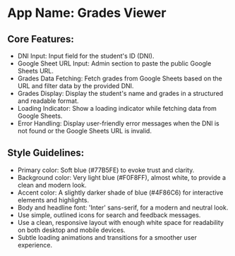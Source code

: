 # **App Name**: Grades Viewer

## Core Features:

- DNI Input: Input field for the student's ID (DNI).
- Google Sheet URL Input: Admin section to paste the public Google Sheets URL.
- Grades Data Fetching: Fetch grades from Google Sheets based on the URL and filter data by the provided DNI.
- Grades Display: Display the student's name and grades in a structured and readable format.
- Loading Indicator: Show a loading indicator while fetching data from Google Sheets.
- Error Handling: Display user-friendly error messages when the DNI is not found or the Google Sheets URL is invalid.

## Style Guidelines:

- Primary color: Soft blue (#77B5FE) to evoke trust and clarity.
- Background color: Very light blue (#F0F8FF), almost white, to provide a clean and modern look.
- Accent color: A slightly darker shade of blue (#4F86C6) for interactive elements and highlights.
- Body and headline font: 'Inter' sans-serif, for a modern and neutral look.
- Use simple, outlined icons for search and feedback messages.
- Use a clean, responsive layout with enough white space for readability on both desktop and mobile devices.
- Subtle loading animations and transitions for a smoother user experience.
